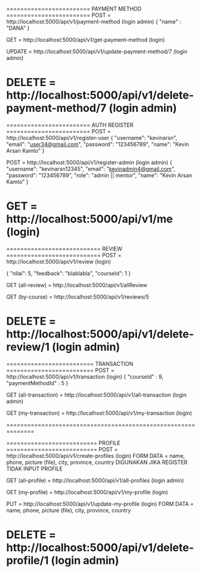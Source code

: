 ======================== PAYMENT METHOD ========================
POST = http://localhost:5000/api/v1/payment-method (login admin)
{
    "name" : "DANA"
}

GET = http://localhost:5000/api/v1/get-payment-method (login)

UPDATE = http://localhost:5000/api/v1/update-payment-method/7 (login admin)

DELETE = http://localhost:5000/api/v1/delete-payment-method/7 (login admin)
==============================================================

======================== AUTH REGISTER ========================
POST = http://localhost:5000/api/v1/register-user
{
  "username": "kevinarsn",
  "email": "user34@gmail.com",
  "password": "123456789",
  "name": "Kevin Arsan Kamto"
}

POST = http://localhost:5000/api/v1/register-admin (login admin)
{
  "username": "kevinarsn12345",
  "email": "kevinadmin4@gmail.com",
  "password": "123456789",
  "role": "admin || mentor",
  "name": "Kevin Arsan Kamto"
}

GET = http://localhost:5000/api/v1/me (login)
==============================================================

=========================== REVIEW ===========================
POST = http://localhost:5000/api/v1/review (login)

{
  "nilai": 5,
  "feedback": "blablabla",
  "courseId": 1
}


GET (all-review) = http://localhost:5000/api/v1/allReview

GET (by-course) = http://localhost:5000/api/v1/reviews/5

DELETE = http://localhost:5000/api/v1/delete-review/1 (login admin)
==============================================================

========================= TRANSACTION =========================
POST = http://localhost:5000/api/v1/transaction (login)
{
    "courseId" : 9,
    "paymentMethodId" : 5
}

GET (all-transaction) = http://localhost:5000/api/v1/all-transaction (login admin)

GET (my-transaction) = http://localhost:5000/api/v1/my-transaction (login)



==============================================================

========================== PROFILE ==========================
POST = http://localhost:5000/api/v1/create-profiles (login)
FORM DATA = name, phone, picture (file), city, province, country
DIGUNAKAN JIKA REGISTER TIDAK INPUT PROFILE

GET (all-profile) = http://localhost:5000/api/v1/all-profiles (login admin)

GET (my-profile) = http://localhost:5000/api/v1/my-profile (login)

PUT = http://localhost:5000/api/v1/update-my-profile (login)
FORM DATA = name, phone, picture (file), city, province, country

DELETE = http://localhost:5000/api/v1/delete-profile/1 (login admin)
==============================================================


